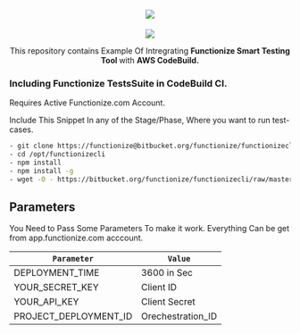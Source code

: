 <h1 align="center">
  <br>
   <img src="https://fnizeprod.wpengine.com/wp-content/uploads/2017/11/logo.png"/>
  <br>
</h1>
<p align="center">
<img src="https://codebuild.us-east-1.amazonaws.com/badges?uuid=eyJlbmNyeXB0ZWREYXRhIjoiRDZtT2hjbEJYcGg3TllTZ0xuZVlCeThrYzEwNDIxOHZjQ0dQY09wbkdGV2NabGJXNlpxNUl1dDI5aThsMmpVYjRDNE04dTdaWXNPTXlVKzl6aHJKUWlvPSIsIml2UGFyYW1ldGVyU3BlYyI6InZtQzB2TXdWZXZWMjQwUUQiLCJtYXRlcmlhbFNldFNlcmlhbCI6MX0%3D&branch=master"></a>
<p align="center">
  This repository contains Example Of Intregrating <strong>Functionize Smart Testing Tool </strong>with <strong>AWS CodeBuild.</strong>
</p>

### Including Functionize TestsSuite in CodeBuild CI.

Requires Active Functionize.com Account.


Include This Snippet In any of the Stage/Phase, Where you want to run test-cases.
```bash
- git clone https://functionize@bitbucket.org/functionize/functionizecli.git /opt/functionizecli
- cd /opt/functionizecli
- npm install
- npm install -g
- wget -O - https://bitbucket.org/functionize/functionizecli/raw/master/ThirdParty_run.sh | bash
```


## Parameters

You Need to Pass Some Parameters To make it work. Everything Can be get from app.functionize.com acccount.

| `Parameter`               | `Value`               |
|-------------------------|---------------------------|
| DEPLOYMENT_TIME | 3600 in Sec
| YOUR_SECRET_KEY | Client ID
| YOUR_API_KEY |  Client Secret
| PROJECT_DEPLOYMENT_ID | Orechestration_ID
